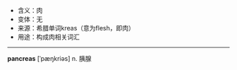 - <span class="definition">含义：肉</span>
- <span class="definition">变体：无</span>
- <span class="definition">来源：希腊单词kreas（意为flesh，即肉）</span>
- <span class="definition">用途：构成肉相关词汇</span>

---

<span class="vocabulary">**pancreas**</span> [ˈpæŋkriəs] n. 胰腺

